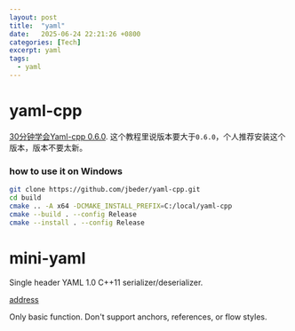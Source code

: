 ```yaml
---
layout: post
title:  "yaml"
date:   2025-06-24 22:21:26 +0800
categories: [Tech]
excerpt: yaml
tags:
  - yaml
---
```


# yaml-cpp

[30分钟学会Yaml-cpp 0.6.0](https://zhuanlan.zhihu.com/p/96831410). 这个教程里说版本要大于`0.6.0`，个人推荐安装这个版本，版本不要太新。

### how to use it on Windows

```bash
git clone https://github.com/jbeder/yaml-cpp.git
cd build
cmake .. -A x64 -DCMAKE_INSTALL_PREFIX=C:/local/yaml-cpp
cmake --build . --config Release
cmake --install . --config Release
```

# mini-yaml

Single header YAML 1.0 C++11 serializer/deserializer.

[address](https://github.com/jimmiebergmann/mini-yaml.git)

Only basic function. Don't support anchors, references, or flow styles.
